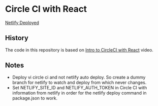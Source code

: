 # Circle CI with React

[Netlify Deployed](https://wizardly-hopper-0b4c37.netlify.com)

## History

The code in this repository is based on
[Intro to CircleCI with React](https://www.youtube.com/watch?v=slGMKIDg7gM)
video.

## Notes

- Deploy vi circle ci and not netlify auto deploy. So create a dummy branch
  for netlify to watch and deploy from which never changes.
- Set NETLIFY_SITE_ID and NETLIFY_AUTH_TOKEN in Circle CI with information
  from netlify in order for the netlify deploy command in package.json to work.
